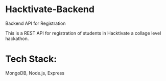 # Hacktivate-Backend
Backend API for Registration 


This is a REST API for registration of students in Hacktivate a collage level hackathon.

# Tech Stack:
MongoDB, Node.js, Express
